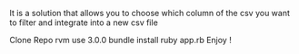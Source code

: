 It is a solution that allows you to choose which column of the csv 
you want to filter and integrate into a new csv file

Clone Repo
rvm use 3.0.0
bundle install
ruby app.rb
Enjoy !
